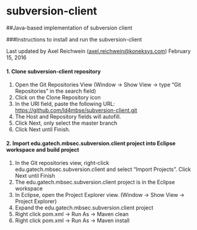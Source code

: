 # subversion-client
##Java-based implementation of subversion client

###Instructions to install and run the subversion-client 

Last updated by Axel Reichwein (axel.reichwein@koneksys.com) February 15, 2016

#### 1. Clone subversion-client repository 

1. Open the Git Repositories View (Window -> Show View -> type “Git Repositories” in the search field) 
2. Click on the Clone Repository icon
3. In the URI field, paste the following URL: https://github.com/ld4mbse/subversion-client.git 
4. The Host and Repository fields will autofill. 
5. Click Next, only select the master branch 
6. Click Next until Finish.

#### 2. Import edu.gatech.mbsec.subversion.client project into Eclipse workspace and build project 
 1. In the Git repositories view, right-click edu.gatech.mbsec.subversion.client and select “Import Projects”. Click Next until Finish 
 2. The edu.gatech.mbsec.subversion.client project is in the Eclipse workspace 
 3. In Eclipse, open the Project Explorer view. (Window → Show View → Project Explorer) 
 4. Expand the edu.gatech.mbsec.subversion.client project 
 5. Right click pom.xml -> Run As -> Maven clean 
 6. Right click pom.xml -> Run As -> Maven install
